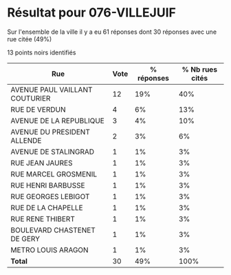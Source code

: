 # Résultat pour 076-VILLEJUIF

Sur l'ensemble de la ville il y a eu 61 réponses dont 30 réponses avec une rue citée (49%)

13 points noirs identifiés

| Rue | Vote | % réponses | % Nb rues cités|
|-----|------|------------|----------------|
| AVENUE PAUL VAILLANT COUTURIER | 12 | 19% | 40%|
| RUE DE VERDUN | 4 | 6% | 13%|
| AVENUE DE LA REPUBLIQUE | 3 | 4% | 10%|
| AVENUE DU PRESIDENT ALLENDE | 2 | 3% | 6%|
| AVENUE DE STALINGRAD | 1 | 1% | 3%|
| RUE JEAN JAURES | 1 | 1% | 3%|
| RUE MARCEL GROSMENIL | 1 | 1% | 3%|
| RUE HENRI BARBUSSE | 1 | 1% | 3%|
| RUE GEORGES LEBIGOT | 1 | 1% | 3%|
| RUE DE LA CHAPELLE | 1 | 1% | 3%|
| RUE RENE THIBERT | 1 | 1% | 3%|
| BOULEVARD CHASTENET DE GERY | 1 | 1% | 3%|
| METRO LOUIS ARAGON | 1 | 1% | 3%|
| **Total** | 30 | 49% | 100%|
